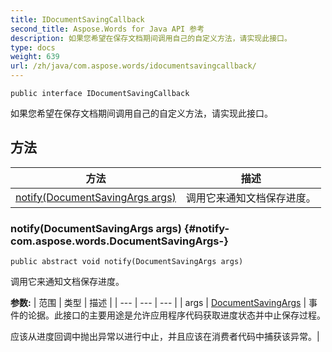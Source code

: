 ```yaml
---
title: IDocumentSavingCallback
second_title: Aspose.Words for Java API 参考
description: 如果您希望在保存文档期间调用自己的自定义方法，请实现此接口。
type: docs
weight: 639
url: /zh/java/com.aspose.words/idocumentsavingcallback/
---
```

```
public interface IDocumentSavingCallback
```

如果您希望在保存文档期间调用自己的自定义方法，请实现此接口。
## 方法

| 方法 | 描述 |
| --- | --- |
| [notify(DocumentSavingArgs args)](#notify-com.aspose.words.DocumentSavingArgs-) | 调用它来通知文档保存进度。 |
### notify(DocumentSavingArgs args) {#notify-com.aspose.words.DocumentSavingArgs-}
```
public abstract void notify(DocumentSavingArgs args)
```


调用它来通知文档保存进度。

**参数:**
| 范围 | 类型 | 描述 |
| --- | --- | --- |
| args | [DocumentSavingArgs](../../com.aspose.words/documentsavingargs) | 事件的论据。此接口的主要用途是允许应用程序代码获取进度状态并中止保存过程。

应该从进度回调中抛出异常以进行中止，并且应该在消费者代码中捕获该异常。|
